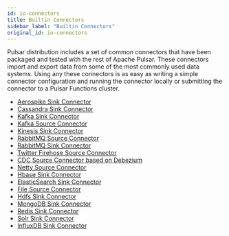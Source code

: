 ```yaml
---
id: io-connectors
title: Builtin Connectors
sidebar_label: "Builtin Connectors"
original_id: io-connectors
---
```


Pulsar distribution includes a set of common connectors that have been packaged and tested with the rest of Apache Pulsar.
These connectors import and export data from some of the most commonly used data systems. Using any these connectors is
as easy as writing a simple connector configuration and running the connector locally or submitting the connector to a
Pulsar Functions cluster.

- [Aerospike Sink Connector](io-aerospike)
- [Cassandra Sink Connector](io-cassandra)
- [Kafka Sink Connector](io-kafka.md#sink)
- [Kafka Source Connector](io-kafka.md#source)
- [Kinesis Sink Connector](io-kinesis.md#sink)
- [RabbitMQ Source Connector](io-rabbitmq.md#source)
- [RabbitMQ Sink Connector](io-rabbitmq.md#sink)
- [Twitter Firehose Source Connector](io-twitter)
- [CDC Source Connector based on Debezium](io-cdc)
- [Netty Source Connector](io-netty.md#source)
- [Hbase Sink Connector](io-hbase.md#sink)
- [ElasticSearch Sink Connector](io-elasticsearch.md#sink)
- [File Source Connector](io-file.md#source)
- [Hdfs Sink Connector](io-hdfs.md#sink)
- [MongoDB Sink Connector](io-mongo.md#sink)
- [Redis Sink Connector](io-redis.md#sink)
- [Solr Sink Connector](io-solr.md#sink)
- [InfluxDB Sink Connector](io-influxdb.md#sink)
